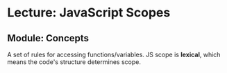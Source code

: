 # Lecture: JavaScript Scopes

## Module: Concepts

A set of rules for accessing functions/variables. JS scope is **lexical**, which means the code's structure determines scope.
